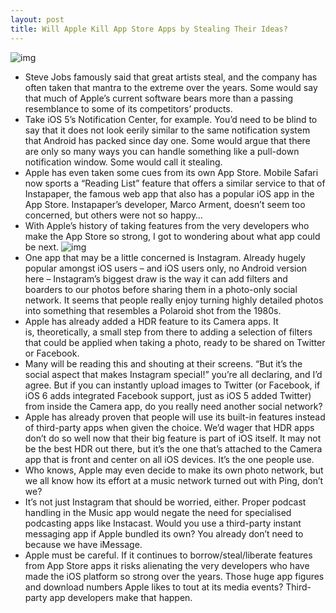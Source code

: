 ```yaml
---
layout: post
title: Will Apple Kill App Store Apps by Stealing Their Ideas?
---
```

![img](http://media.idownloadblog.com/wp-content/uploads/2012/01/apple-death-star.jpg)
* Steve Jobs famously said that great artists steal, and the company has often taken that mantra to the extreme over the years. Some would say that much of Apple’s current software bears more than a passing resemblance to some of its competitors’ products.
* Take iOS 5’s Notification Center, for example. You’d need to be blind to say that it does not look eerily similar to the same notification system that Android has packed since day one. Some would argue that there are only so many ways you can handle something like a pull-down notification window. Some would call it stealing.
* Apple has even taken some cues from its own App Store. Mobile Safari now sports a “Reading List” feature that offers a similar service to that of Instapaper, the famous web app that also has a popular iOS app in the App Store. Instapaper’s developer, Marco Arment, doesn’t seem too concerned, but others were not so happy…
* With Apple’s history of taking features from the very developers who make the App Store so strong, I got to wondering about what app could be next.
![img](http://media.idownloadblog.com/wp-content/uploads/2011/12/instagram.jpg)
* One app that may be a little concerned is Instagram. Already hugely popular amongst iOS users – and iOS users only, no Android version here – Instagram’s biggest draw is the way it can add filters and boarders to our photos before sharing them in a photo-only social network. It seems that people really enjoy turning highly detailed photos into something that resembles a Polaroid shot from the 1980s.
* Apple has already added a HDR feature to its Camera apps. It is, theoretically, a small step from there to adding a selection of filters that could be applied when taking a photo, ready to be shared on Twitter or Facebook.
* Many will be reading this and shouting at their screens. “But it’s the social aspect that makes Instagram special!” you’re all declaring, and I’d agree. But if you can instantly upload images to Twitter (or Facebook, if iOS 6 adds integrated Facebook support, just as iOS 5 added Twitter) from inside the Camera app, do you really need another social network?
* Apple has already proven that people will use its built-in features instead of third-party apps when given the choice. We’d wager that HDR apps don’t do so well now that their big feature is part of iOS itself. It may not be the best HDR out there, but it’s the one that’s attached to the Camera app that is front and center on all iOS devices. It’s the one people use.
* Who knows, Apple may even decide to make its own photo network, but we all know how its effort at a music network turned out with Ping, don’t we?
* It’s not just Instagram that should be worried, either. Proper podcast handling in the Music app would negate the need for specialised podcasting apps like Instacast. Would you use a third-party instant messaging app if Apple bundled its own? You already don’t need to because we have iMessage.
* Apple must be careful. If it continues to borrow/steal/liberate features from App Store apps it risks alienating the very developers who have made the iOS platform so strong over the years. Those huge app figures and download numbers Apple likes to tout at its media events? Third-party app developers make that happen.

